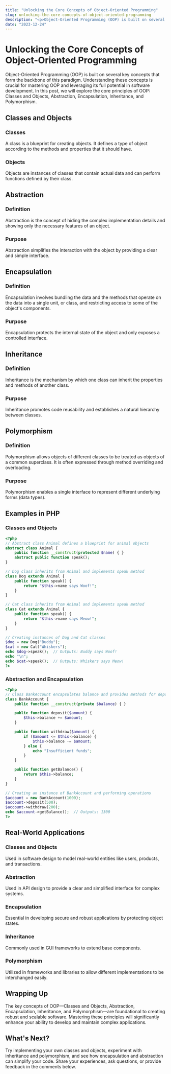 ```yaml
---
title: "Unlocking the Core Concepts of Object-Oriented Programming"
slug: unlocking-the-core-concepts-of-object-oriented-programming
description: "<p>Object-Oriented Programming (OOP) is built on several key concepts that form the backbone of this paradigm. Understanding these concepts is crucial for mastering OOP and leveraging its full potential in software development. In this post, we will explore the core principles of OOP: Classes and Objects, Abstraction, Encapsulation, Inheritance, and...</p>\n"
date: "2023-12-24"
---
```


# Unlocking the Core Concepts of Object-Oriented Programming

Object-Oriented Programming (OOP) is built on several key concepts that form the backbone of this paradigm. Understanding these concepts is crucial for mastering OOP and leveraging its full potential in software development. In this post, we will explore the core principles of OOP: Classes and Objects, Abstraction, Encapsulation, Inheritance, and Polymorphism.

## Classes and Objects

### Classes

A class is a blueprint for creating objects. It defines a type of object according to the methods and properties that it should have.

### Objects

Objects are instances of classes that contain actual data and can perform functions defined by their class.

## Abstraction

### Definition

Abstraction is the concept of hiding the complex implementation details and showing only the necessary features of an object.

### Purpose

Abstraction simplifies the interaction with the object by providing a clear and simple interface.

## Encapsulation

### Definition

Encapsulation involves bundling the data and the methods that operate on the data into a single unit, or class, and restricting access to some of the object's components.

### Purpose

Encapsulation protects the internal state of the object and only exposes a controlled interface.

## Inheritance

### Definition

Inheritance is the mechanism by which one class can inherit the properties and methods of another class.

### Purpose

Inheritance promotes code reusability and establishes a natural hierarchy between classes.

## Polymorphism

### Definition

Polymorphism allows objects of different classes to be treated as objects of a common superclass. It is often expressed through method overriding and overloading.

### Purpose

Polymorphism enables a single interface to represent different underlying forms (data types).

## Examples in PHP

### Classes and Objects

```php
<?php
// Abstract class Animal defines a blueprint for animal objects
abstract class Animal {
    public function __construct(protected $name) { }
    abstract public function speak();
}

// Dog class inherits from Animal and implements speak method
class Dog extends Animal {
    public function speak() {
        return "$this->name says Woof!";
    }
}

// Cat class inherits from Animal and implements speak method
class Cat extends Animal {
    public function speak() {
        return "$this->name says Meow!";
    }
}

// Creating instances of Dog and Cat classes
$dog = new Dog("Buddy");
$cat = new Cat("Whiskers");
echo $dog->speak();  // Outputs: Buddy says Woof!
echo "\n";
echo $cat->speak();  // Outputs: Whiskers says Meow!
?>
```

### Abstraction and Encapsulation

```php
<?php
// Class BankAccount encapsulates balance and provides methods for deposit, withdrawal, and balance inquiry
class BankAccount {
    public function __construct(private $balance) { }

    public function deposit($amount) {
        $this->balance += $amount;
    }

    public function withdraw($amount) {
        if ($amount <= $this->balance) {
            $this->balance -= $amount;
        } else {
            echo "Insufficient funds";
        }
    }

    public function getBalance() {
        return $this->balance;
    }
}

// Creating an instance of BankAccount and performing operations
$account = new BankAccount(1000);
$account->deposit(500);
$account->withdraw(200);
echo $account->getBalance();  // Outputs: 1300
?>
```

## Real-World Applications

### Classes and Objects

Used in software design to model real-world entities like users, products, and transactions.

### Abstraction

Used in API design to provide a clear and simplified interface for complex systems.

### Encapsulation

Essential in developing secure and robust applications by protecting object states.

### Inheritance

Commonly used in GUI frameworks to extend base components.

### Polymorphism

Utilized in frameworks and libraries to allow different implementations to be interchanged easily.

## Wrapping Up

The key concepts of OOP—Classes and Objects, Abstraction, Encapsulation, Inheritance, and Polymorphism—are foundational to creating robust and scalable software. Mastering these principles will significantly enhance your ability to develop and maintain complex applications.

## What's Next?

Try implementing your own classes and objects, experiment with inheritance and polymorphism, and see how encapsulation and abstraction can simplify your code. Share your experiences, ask questions, or provide feedback in the comments below.
